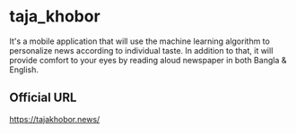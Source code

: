 # taja_khobor

It's a mobile application that will use the machine learning algorithm to personalize news according to individual taste. In addition to that, it will provide comfort to your eyes by reading aloud newspaper in both Bangla & English.

## Official URL

https://tajakhobor.news/
